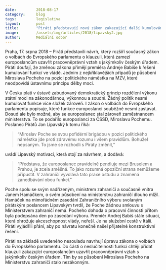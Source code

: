 ```yaml
---
date:         2018-08-17
category:     blog
tags:         legislativa
layout:       post
title:        "Piráti představují nový zákon zakazující další kumulování funkcí europoslanců"
image:        /assets/img/articles/2018/lipavsky2.jpg
author:       Mediální odbor
---
```


Praha, 17. srpna 2018 – Piráti představili návrh, který rozšíří současný zákon o volbách do Evropského parlamentu o klauzuli, která zamezí europoslancům uzavřít pracovněprávní vztah s jakýmkoliv českým úřadem. Piráti doufají, že změnou zákona přimějí premiéra Andreje Babiše k řešení kumulování funkcí ve vládě. Jedním z nejkřiklavějších případů je působení Miroslava Pocheho na pozici politického náměstka na MZV, které neodpovídá ústavnímu principu dělby moci.

V Česku platí v ústavě zabudovaný demokratický princip rozdělení výkonu státní moci na zákonodárnou, výkonnou a soudní. Žádný politik nesmí kumulovat funkce více složek zároveň. I zákon o volbách do Evropského parlamentu popisuje, které funkce europoslanci souběžně nesmí zastávat. Dosud ale bylo možné, aby se europoslanec stal zároveň zaměstnancem ministerstva. To se podařilo europoslanci za ČSSD, Miroslavu Pochemu. Poslanec Pirátů Jan Lipavský k tomu říká: 

> “Miroslav Poche se svou pofidérní brigádou v pozici politického náměstka jde proti zdravému rozumu i všem pravidlům. Bohužel nepsaným. To jsme se rozhodli s Piráty změnit,” 

uvádí Lipavský motivaci, která stojí za návrhem, a dodává: 

> “Představa, že europoslanec pravidelně pendluje mezi Bruselem a Prahou, je zcela směšná. To jako rozumná opoziční strana nemůžeme připustit. V zahraničí vyvolává tato praxe ostudu a znamená zanedbávání obou funkcí.”

Poche spolu se svým nadřízeným, ministrem zahraničí a současně vnitra Janem Hamáčkem, o svém působení na ministerstvu zahraničí dlouho mlžil. Hamáček na mimořádném zasedání Zahraničního výboru svolaným pirátským poslancem Lipavským tvrdil, že Poche žádnou smlouvu s Ministerstvem zahraničí nemá. Pocheho dohoda o pracovní činnosti přitom byla podepsána den po zasedání výboru. Premiér Andrej Babiš stále situaci, která ohrožuje akceschopnost vlády, neřeší. Je na služební cestě v Itálii. Piráti vyjádřili přání, aby po návratu konečně našel přijatelné konstruktivní řešení.

Piráti na základě uvedeného nesouladu navrhují úpravu zákona o volbách do Evropského parlamentu. Do části o neslučitelnosti funkcí chtějí přidat klauzuli zakazující europoslancům uzavřít pracovněprávní vztah s jakýmkoliv českým úřadem. Tím by se působení Miroslava Pocheho na Ministerstvu zahraničí stalo nezákonným.

